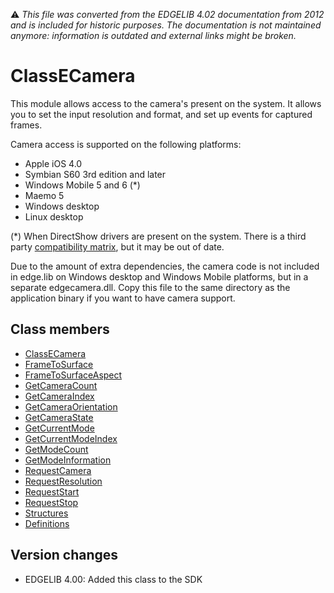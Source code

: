 :warning: _This file was converted from the EDGELIB 4.02 documentation from 2012 and is included for historic purposes. The documentation is not maintained anymore: information is outdated and external links might be broken._

# ClassECamera

This module allows access to the camera's present on the system. It allows you to set the input resolution and format, and set up events for captured frames.

Camera access is supported on the following platforms:

* Apple iOS 4.0
* Symbian S60 3rd edition and later
* Windows Mobile 5 and 6 (*)
* Maemo 5
* Windows desktop
* Linux desktop

(*) When DirectShow drivers are present on the system. There is a third party [compatibility matrix](http://studierstube.icg.tu-graz.ac.at/handheld_ar/camera_phones.php), but it may be out of date.

Due to the amount of extra dependencies, the camera code is not included in edge.lib on Windows desktop and Windows Mobile platforms, but in a separate edgecamera.dll. Copy this file to the same directory as the application binary if you want to have camera support.

## Class members
* [ClassECamera](classecamera_classecamera.md)
* [FrameToSurface](classecamera_frametosurface.md)
* [FrameToSurfaceAspect](classecamera_frametosurfaceaspect.md)
* [GetCameraCount](classecamera_getcameracount.md)
* [GetCameraIndex](classecamera_getcameraindex.md)
* [GetCameraOrientation](classecamera_getcameraorientation.md)
* [GetCameraState](classecamera_getcamerastate.md)
* [GetCurrentMode](classecamera_getcurrentmode.md)
* [GetCurrentModeIndex](classecamera_getcurrentmodeindex.md)
* [GetModeCount](classecamera_getmodecount.md)
* [GetModeInformation](classecamera_getmodeinformation.md)
* [RequestCamera](classecamera_requestcamera.md)
* [RequestResolution](classecamera_requestresolution.md)
* [RequestStart](classecamera_requeststart.md)
* [RequestStop](classecamera_requeststop.md)
* [Structures](classecamera_structures.md)
* [Definitions](classecamera_definitions.md)

## Version changes
- EDGELIB 4.00: Added this class to the SDK

